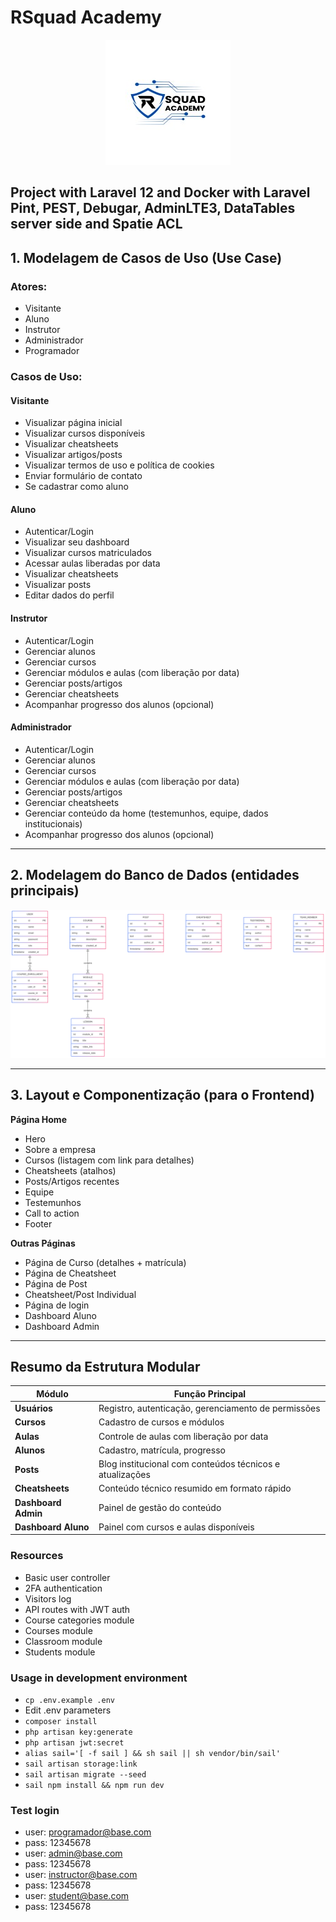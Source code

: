 # RSquad Academy

<p align="center">
<img src="rsquadacademy.jpg" alt="RSquad Academy"/>
</p>

## Project with Laravel 12 and Docker with Laravel Pint, PEST, Debugar, AdminLTE3, DataTables server side and Spatie ACL

## **1. Modelagem de Casos de Uso (Use Case)**

### **Atores:**

-   Visitante
-   Aluno
-   Instrutor
-   Administrador
-   Programador

### **Casos de Uso:**

#### Visitante

-   Visualizar página inicial
-   Visualizar cursos disponíveis
-   Visualizar cheatsheets
-   Visualizar artigos/posts
-   Visualizar termos de uso e política de cookies
-   Enviar formulário de contato
-   Se cadastrar como aluno

#### Aluno

-   Autenticar/Login
-   Visualizar seu dashboard
-   Visualizar cursos matriculados
-   Acessar aulas liberadas por data
-   Visualizar cheatsheets
-   Visualizar posts
-   Editar dados do perfil

#### Instrutor

-   Autenticar/Login
-   Gerenciar alunos
-   Gerenciar cursos
-   Gerenciar módulos e aulas (com liberação por data)
-   Gerenciar posts/artigos
-   Gerenciar cheatsheets
-   Acompanhar progresso dos alunos (opcional)

#### Administrador

-   Autenticar/Login
-   Gerenciar alunos
-   Gerenciar cursos
-   Gerenciar módulos e aulas (com liberação por data)
-   Gerenciar posts/artigos
-   Gerenciar cheatsheets
-   Gerenciar conteúdo da home (testemunhos, equipe, dados institucionais)
-   Acompanhar progresso dos alunos (opcional)

---

## **2. Modelagem do Banco de Dados (entidades principais)**

<p align="center">
<img src="Mermaid.png" alt="Modelagem do Banco de Dados"/>
</p>

---

## **3. Layout e Componentização (para o Frontend)**

**Página Home**

-   Hero
-   Sobre a empresa
-   Cursos (listagem com link para detalhes)
-   Cheatsheets (atalhos)
-   Posts/Artigos recentes
-   Equipe
-   Testemunhos
-   Call to action
-   Footer

**Outras Páginas**

-   Página de Curso (detalhes + matrícula)
-   Página de Cheatsheet
-   Página de Post
-   Cheatsheet/Post Individual
-   Página de login
-   Dashboard Aluno
-   Dashboard Admin

---

## **Resumo da Estrutura Modular**

| Módulo              | Função Principal                                         |
| ------------------- | -------------------------------------------------------- |
| **Usuários**        | Registro, autenticação, gerenciamento de permissões      |
| **Cursos**          | Cadastro de cursos e módulos                             |
| **Aulas**           | Controle de aulas com liberação por data                 |
| **Alunos**          | Cadastro, matrícula, progresso                           |
| **Posts**           | Blog institucional com conteúdos técnicos e atualizações |
| **Cheatsheets**     | Conteúdo técnico resumido em formato rápido              |
| **Dashboard Admin** | Painel de gestão do conteúdo                             |
| **Dashboard Aluno** | Painel com cursos e aulas disponíveis                    |

### Resources

-   Basic user controller
-   2FA authentication
-   Visitors log
-   API routes with JWT auth
-   Course categories module
-   Courses module
-   Classroom module
-   Students module

### Usage in development environment

-   `cp .env.example .env`
-   Edit .env parameters
-   `composer install`
-   `php artisan key:generate`
-   `php artisan jwt:secret`
-   `alias sail='[ -f sail ] && sh sail || sh vendor/bin/sail'`
-   `sail artisan storage:link`
-   `sail artisan migrate --seed`
-   `sail npm install && npm run dev`

### Test login

-   user: <programador@base.com>
-   pass: 12345678
-   user: <admin@base.com>
-   pass: 12345678
-   user: <instructor@base.com>
-   pass: 12345678
-   user: <student@base.com>
-   pass: 12345678
